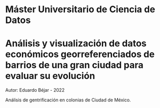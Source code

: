 # Máster Universitario de Ciencia de Datos

# Análisis y visualización de datos económicos georreferenciados de barrios de una gran ciudad para evaluar su evolución
Autor: Eduardo Béjar - 2022

Análisis de gentrificación en colonias de Ciudad de México.



